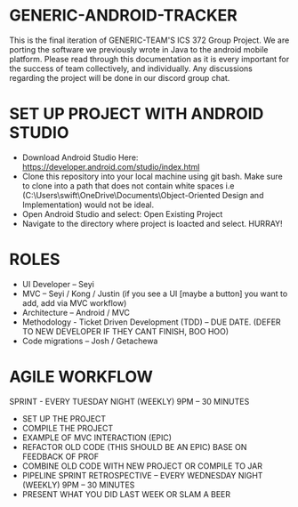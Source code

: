 # GENERIC-ANDROID-TRACKER
This is the final iteration of GENERIC-TEAM'S ICS 372 Group Project.
We are porting the software we previously wrote in Java to the android mobile platform.
Please read through this documentation as it is every important
for the success of team collectively, and individually.
Any discussions regarding the project will be done in our discord group chat.

# SET UP PROJECT WITH ANDROID STUDIO
* Download Android Studio Here: https://developer.android.com/studio/index.html
* Clone this repository into your local machine using git bash.
  Make sure to clone into a path that does not contain white spaces 
  i.e (C:\Users\swift\OneDrive\Documents\Object-Oriented Design and Implementation) would not be ideal.
* Open Android Studio and select: Open Existing Project
* Navigate to the directory where project is loacted and select. HURRAY!

# ROLES
* UI Developer – Seyi
* MVC – Seyi / Kong / Justin (if you see a UI [maybe a button] you want to add, add via MVC workflow)
* Architecture – Android / MVC
* Methodology - Ticket Driven Development (TDD) – DUE DATE. (DEFER TO NEW DEVELOPER IF THEY CANT FINISH, BOO HOO)
* Code migrations – Josh / Getachewa

# AGILE WORKFLOW
SPRINT - EVERY TUESDAY NIGHT (WEEKLY) 9PM – 30 MINUTES
*    SET UP THE PROJECT
*    COMPILE THE PROJECT
*    EXAMPLE OF MVC INTERACTION (EPIC)
*    REFACTOR OLD CODE (THIS SHOULD BE AN EPIC) BASE ON FEEDBACK OF PROF
*    COMBINE OLD CODE WITH NEW PROJECT OR COMPILE TO JAR
*    PIPELINE
SPRINT RETROSPECTIVE – EVERY WEDNESDAY NIGHT (WEEKLY) 9PM – 30 MINUTES
*    PRESENT WHAT YOU DID LAST WEEK OR SLAM A BEER
